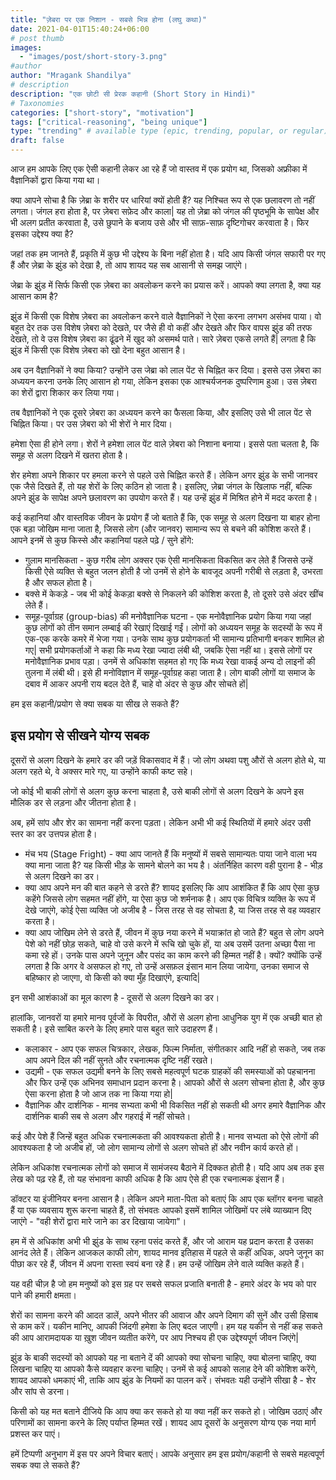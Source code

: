 ```yaml
---
title: "ज़ेबरा पर एक निशान - सबसे भिन्न होना (लघु कथा)"
date: 2021-04-01T15:40:24+06:00
# post thumb
images:
  - "images/post/short-story-3.png"
#author
author: "Mragank Shandilya"
# description
description: "एक छोटी सी प्रेरक कहानी (Short Story in Hindi)"
# Taxonomies
categories: ["short-story", "motivation"]
tags: ["critical-reasoning", "being unique"]
type: "trending" # available type (epic, trending, popular, or regular)
draft: false
---
```


आज हम आपके लिए एक ऐसी कहानी लेकर आ रहे हैं जो वास्तव में एक प्रयोग था, जिसको अफ्रीका में वैज्ञानिकों द्वारा किया गया था।

क्या आपने सोचा है कि ज़ेब्रा के शरीर पर धारियां क्यों होती हैं? यह निश्चित रूप से एक छलावरण तो नहीं लगता। जंगल हरा होता है, पर ज़ेबरा सफ़ेद और काला| यह तो ज़ेब्रा को जंगल की पृष्ठभूमि के सापेक्ष और भी अलग प्रतीत करवाता है, उसे छुपाने के बजाय उसे और भी साफ़-साफ़ दृष्टिगोचर करवाता है। फिर इसका उद्देश्य क्या है?

जहां तक ​​हम जानते हैं, प्रकृति में कुछ भी उद्देश्य के बिना नहीं होता है। यदि आप किसी जंगल सफारी पर गए हैं और ज़ेब्रा के झुंड को देखा है, तो आप शायद यह सब आसानी से समझ जाएंगे।

जेब्रा के झुंड में सिर्फ किसी एक ज़ेबरा का अवलोकन करने का प्रयास करें। आपको क्या लगता है, क्या यह आसान काम है?

झुंड में किसी एक विशेष ज़ेबरा का अवलोकन करने वाले वैज्ञानिकों ने ऐसा करना लगभग असंभव पाया। वो बहुत देर तक उस विशेष ज़ेबरा को देखते, पर जैसे ही वो कहीं और देखते और फिर वापस झुंड की तरफ देखते, तो वे उस विशेष ज़ेबरा का ढूंढने में खुद को असमर्थ पाते। सारे ज़ेबरा एकसे लगते हैं| लगता है कि झुंड में किसी एक विशेष ज़ेबरा को खो देना बहुत आसान है।

अब उन वैज्ञानिकों ने क्या किया? उन्होंने उस जेब्रा को लाल पेंट से चिह्नित कर दिया। इससे उस ज़ेबरा का अध्ययन करना उनके लिए आसान हो गया, लेकिन इसका एक आश्चर्यजनक दुष्परिणाम हुआ। उस ज़ेबरा का शेरों द्वारा शिकार कर लिया गया।

तब वैज्ञानिकों ने एक दूसरे ज़ेबरा का अध्ययन करने का फैसला किया, और इसलिए उसे भी लाल पेंट से चिह्नित किया। पर उस ज़ेबरा को भी शेरों ने मार दिया।

हमेशा ऐसा ही होने लगा। शेरों ने हमेशा लाल पेंट वाले ज़ेबरा को निशाना बनाया। इससे पता चलता है, कि समूह से अलग दिखने में खतरा होता है।

शेर हमेशा अपने शिकार पर हमला करने से पहले उसे चिह्नित करते हैं। लेकिन अगर झुंड के सभी जानवर एक जैसे दिखते हैं, तो यह शेरों के लिए कठिन हो जाता है। इसलिए, ज़ेब्रा जंगल के खिलाफ नहीं, बल्कि अपने झुंड के सापेक्ष अपने छलावरण का उपयोग करते हैं। यह उन्हें झुंड में मिश्रित होने में मदद करता है।

कई कहानियां और वास्तविक जीवन के प्रयोग हैं जो बताते हैं कि, एक समूह से अलग दिखना या बाहर होना एक बड़ा जोखिम माना जाता है, जिससे लोग (और जानवर) सामान्य रूप से बचने की कोशिश करते हैं। आपने इनमें से कुछ किस्से और कहानियां पहले पढ़े / सुने होंगे:

* गुलाम मानसिकता - कुछ गरीब लोग अक्सर एक ऐसी मानसिकता विकसित कर लेते हैं जिससे उन्हें किसी ऐसे व्यक्ति से बहुत जलन होती है जो उनमें से होने के बावजूद अपनी गरीबी से लड़ता है, उभरता है और सफल होता है।
* बक्से में केकड़े - जब भी कोई केकड़ा बक्से से निकलने की कोशिश करता है, तो दूसरे उसे अंदर खींच लेते हैं।
* समूह-पूर्वाग्रह (group-bias) की मनोवैज्ञानिक घटना - एक मनोवैज्ञानिक प्रयोग किया गया जहां कुछ लोगों को तीन समान लम्बाई की रेखाएं दिखाई गईं। लोगों को अध्ययन समूह के सदस्यों के रूप में एक-एक करके कमरे में भेजा गया। उनके साथ कुछ प्रयोगकर्ता भी सामान्य प्रतिभागी बनकर शामिल हो गए| सभी प्रयोगकर्ताओं ने कहा कि मध्य रेखा ज्यादा लंबी थी, जबकि ऐसा नहीं था। इससे लोगों पर मनोवैज्ञानिक प्रभाव पड़ा। उनमें से अधिकांश सहमत हो गए कि मध्य रेखा वाकई अन्य दो लाइनों की तुलना में लंबी थी। इसे ही मनोविज्ञान में समूह-पूर्वाग्रह कहा जाता है। लोग बाकी लोगों या समाज के दबाव में आकर अपनी राय बदल देते हैं, चाहे वो अंदर से कुछ और सोचते हों| 

हम इस कहानी/प्रयोग से क्या सबक या सीख ले सकते हैं?

## इस प्रयोग से सीखने योग्य सबक

दूसरों से अलग दिखने के हमारे डर की जड़ें विकासवाद में हैं। जो लोग अथवा पशु औरों से अलग होते थे, या अलग रहते थे, वे अक्सर मारे गए, या उन्होंने काफी कष्ट सहे।

जो कोई भी बाकी लोगों से अलग कुछ करना चाहता है, उसे बाकी लोगों से अलग दिखने के अपने इस मौलिक डर से लड़ना और जीतना होता है।

अब, हमें सांप और शेर का सामना नहीं करना पड़ता। लेकिन अभी भी कई स्थितियों में हमारे अंदर उसी स्तर का डर उत्तपन्न होता है।

* मंच भय (Stage Fright) - क्या आप जानते हैं कि मनुष्यों में सबसे सामान्यतः पाया जाने वाला भय क्या माना जाता है? यह किसी भीड़ के सामने बोलने का भय है। अंतर्निहित कारण वही पुराना है - भीड़ से अलग दिखने का डर।
* क्या आप अपने मन की बात कहने से डरते हैं? शायद इसलिए कि आप आशंकित हैं कि आप ऐसा कुछ कहेंगे जिससे लोग सहमत नहीं होंगे, या ऐसा कुछ जो शर्मनाक है। आप एक विचित्र व्यक्ति के रूप में देखे जाएंगे, कोई ऐसा व्यक्ति जो अजीब है - जिस तरह से वह सोचता है, या जिस तरह से वह व्यवहार करता है।
* क्या आप जोखिम लेने से डरते हैं, जीवन में कुछ नया करने में भयाक्रांत हो जाते हैं? बहुत से लोग अपने पेशे को नहीं छोड़ सकते, चाहे वो उसे करने में रूचि खो चुके हों, या अब उसमें उतना अच्छा पैसा ना कमा रहे हों। उनके पास अपने जुनून और पसंद का काम करने की हिम्मत नहीं है। क्यों? क्योंकि उन्हें लगता है कि अगर वे असफल हो गए, तो उन्हें असफ़ल इंसान मान लिया जायेगा, उनका समाज से बहिष्कार हो जाएगा, वो किसी को क्या मुँह दिखाएंगे, इत्यादि| 

इन सभी आशंकाओं का मूल कारण है - दूसरों से अलग दिखने का डर।

हालांकि, जानवरों या हमारे मानव पूर्वजों के विपरीत, औरों से अलग होना आधुनिक युग में एक अच्छी बात हो सकती है। इसे साबित करने के लिए हमारे पास बहुत सारे उदाहरण हैं।

* कलाकार - आप एक सफल चित्रकार, लेखक, फिल्म निर्माता, संगीतकार आदि नहीं हो सकते, जब तक आप अपने दिल की नहीं सुनते और रचनात्मक दृष्टि नहीं रखते।
* उद्यमी - एक सफल उद्यमी बनने के लिए सबसे महत्वपूर्ण घटक ग्राहकों की समस्याओं को पहचानना और फिर उन्हें एक अभिनव समाधान प्रदान करना है। आपको औरों से अलग सोचना होता है, और कुछ ऐसा करना होता है जो आज तक ना किया गया हो| 
* वैज्ञानिक और दार्शनिक - मानव सभ्यता कभी भी विकसित नहीं हो सकती थी अगर हमारे वैज्ञानिक और दार्शनिक बाकी सब से अलग और गहराई में नहीं सोचते।

कई और पेशे हैं जिन्हें बहुत अधिक रचनात्मकता की आवश्यकता होती है। मानव सभ्यता को ऐसे लोगों की आवश्यकता है जो अजीब हों, जो लोग सामान्य लोगों से अलग सोचते हों और नवीन कार्य करते हों।

लेकिन अधिकांश रचनात्मक लोगों को समाज में सामंजस्य बैठाने में दिक्कत होती है। यदि आप अब तक इस लेख को पढ़ रहे हैं, तो यह संभावना काफी अधिक है कि आप ऐसे ही एक रचनात्मक इंसान हैं। 

डॉक्टर या इंजीनियर बनना आसान है। लेकिन अपने माता-पिता को बताएं कि आप एक ब्लॉगर बनना चाहते हैं या एक व्यवसाय शुरू करना चाहते हैं, तो संभवतः आपको इसमें शामिल जोखिमों पर लंबे व्याख्यान दिए जाएंगे - "वही शेरों द्वारा मारे जाने का डर दिखाया जायेगा"।

हम में से अधिकांश अभी भी झुंड के साथ रहना पसंद करते हैं, और जो आराम यह प्रदान करता है उसका आनंद लेते हैं। लेकिन आजकल काफी लोग, शायद मानव इतिहास में पहले से कहीं अधिक, अपने जुनून का पीछा कर रहे हैं, जीवन में अपना रास्ता स्वयं बना रहे हैं। हम उन्हें जोखिम लेने वाले व्यक्ति कहते हैं। 

यह वही चीज़ है जो हम मनुष्यों को इस ग्रह पर सबसे सफल प्रजाति बनाती है - हमारे अंदर के भय को पार पाने की हमारी क्षमता।

शेरों का सामना करने की आदत डालें, अपने भीतर की आवाज और अपने दिमाग की सुनें और उसी हिसाब से काम करें। यकीन मानिए, आपकी जिंदगी हमेशा के लिए बदल जाएगी। हम यह यकीन से नहीं कह सकते की आप आरामदायक या ख़ुश जीवन व्यतीत करेंगे, पर आप निश्चय ही एक उद्देश्यपूर्ण जीवन जिएंगे| 

झुंड के बाकी सदस्यों को आपको यह ना बताने दें की आपको क्या सोचना चाहिए, क्या बोलना चाहिए, क्या लिखना चाहिए या आपको कैसे व्यवहार करना चाहिए। उनमें से कई आपको सलाह देने की कोशिश करेंगे, शायद आपको धमकाएं भी, ताकि आप झुंड के नियमों का पालन करें। संभवतः यही उन्होंने सीखा है - शेर और सांप से डरना।

किसी को यह मत बताने दीजिये कि आप क्या कर सकते हो या क्या नहीं कर सकते हो। जोखिम उठाएं और परिणामों का सामना करने के लिए पर्याप्त हिम्मत रखें। शायद आप दूसरों के अनुसरण योग्य एक नया मार्ग प्रशस्त कर पाएं। 

हमें टिप्पणी अनुभाग में इस पर अपने विचार बताएं। आपके अनुसार हम इस प्रयोग/कहानी से सबसे महत्वपूर्ण सबक क्या ले सकते हैं?


